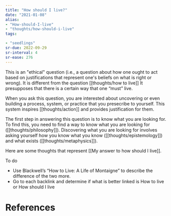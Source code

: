 ```yaml
---
title: "How should I live?"
date: "2021-01-08"
alias:
- "How-should-I-live"
- "thoughts/how-should-i-live"
tags:

- "seedlings"
sr-due: 2022-09-29
sr-interval: 4
sr-ease: 276
---
```


This is an "ethical" question (i.e., a question about how one ought to act based on justifications that represent one's beliefs on what is right or wrong). It is different from the question [[thoughts/how to live]] It presupposes that there is a certain way that one “must” live.

When you ask this question, you are interested about uncovering or even building a process, system, or practice that you presecribe to yourself. This system inspires [[thoughts/action]] and provides justification for them.

The first step in answering this question is to know what you are looking for. To find this, you need to find a way to know what you are looking for ([[thoughts/philosophy]]). Discovering what you are looking for involves asking yourself how you know what you know ([[thoughts/epistemology]]) and what exists ([[thoughts/metaphysics]]).

Here are some thoughts that represent [[My answer to how should I live]].

To do

- Use Blackwell’s “How to Live: A Life of Montaigne” to describe the difference of the two more.
- Go to each backlink and determine if what is better linked is How to live or How should I live

# References
